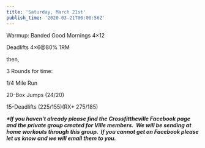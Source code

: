 ```yaml
---
title: 'Saturday, March 21st'
publish_time: '2020-03-21T00:00:56Z'
---
```


Warmup: Banded Good Mornings 4×12

Deadlifts 4×6\@80% 1RM

then,

3 Rounds for time:

1/4 Mile Run

20-Box Jumps (24/20)

15-Deadlifts (225/155)(RX+ 275/185)

***\*If you haven't already please find the Crossfittheville Facebook
page and the private group created for Ville members.  We will be
sending at home workouts through this group.  If you cannot get on
Facebook please let us know and we will email them to you.***
